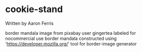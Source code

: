 # cookie-stand

Written by Aaron Ferris

border mandala image from pixabay user gingertea labeled for nocommercial use
border mandala constructed using 'https://developer.mozilla.org/' tool for border-image generator